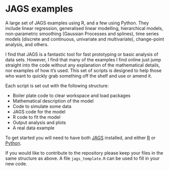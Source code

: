 # JAGS examples

A large set of JAGS examples using R, and a few using Python. They include linear regression, generalised linear modelling, hierarchical models, non-parametric smoothing (Gaussian Processes and splines), time series models (discrete and continuous, univariate and multivariate), change-point analysis, and others.

I find that JAGS is a fantastic tool for fast prototyping or basic analysis of data sets. However, I find that many of the examples I find online just jump straight into the code without any explanation of the mathematical details, nor examples of how it’s used. This set of scripts is designed to help those who want to quickly grab something off the shelf and use or amend it. 

Each script is set out with the following structure:

- Boiler plate code to clear workspace and load packages
- Mathematical description of the model
- Code to simulate some data
- JAGS code for the model
- R code to fit the model
- Output analysis and plots
- A real data example

To get started you will need to have both [JAGS](http://sourceforge.net/projects/mcmc-jags/files/) installed, and either [R](http://www.r-project.org) or [Python](https://www.python.org).

If you would like to contribute to the repository please keep your files in the same structure as above. A file `jags_template.R` can be used to fill in your new code.
